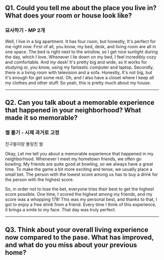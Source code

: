 ## Q1. Could you tell me about the place you live in? What does your room or house look like?
### 묘사하기 - MP 2개

Well, I live in a big apartment. It has four room, but honestly, It's perfect for me right now.
First of all, you know, my bed, desk, and living room are all in one space. 
The bed is right next to the window, so I get nice sunlight during the day, which I love.
Whenever I lie down on my bed, I feel incredibly cozy and comfortable.
And my desk! It's pretty big and wide, so It works for studying or, you know, using my fantastic computer and laptop.
Secondly, there is a living room with television and a sofa. 
Honestly, It's not big, but it's enough for get some rest.
Oh, and I also have a closet where I keep all my clothes and other stuff.
So yeah, this is pretty much about my house.

---
## Q2. Can you talk about a memorable experience that happened in your neighborhood? What made it so memorable?
### 썰 풀기 - 시제 **과거**로 고정

친구들이랑 볼링친 썰

Okay, Let me tell you about a memorable experience that happened in my neighborhood. 
Whenever I meet my hometown friends, we often go bowling. 
My friends are quite good at bowling, so we always have a great time. 
To make the game a bit more exciting and tense, we usually place a small bet. 
The person with the lowest score among us has to buy a drink for the person with the highest score.

So, in order not to lose the bet, everyone tries their best to get the highest score possible. 
One time, I scored the highest among my friends, and my score was a whopping 178! 
This was my personal best, and thanks to that, I got to enjoy a free drink from a friend. 
Every time I think of this experience, it brings a smile to my face. That day was truly perfect.

---
## Q3. Think about your overall living experience now compared to the pase. What has improved, and what do you miss about your previous home?


